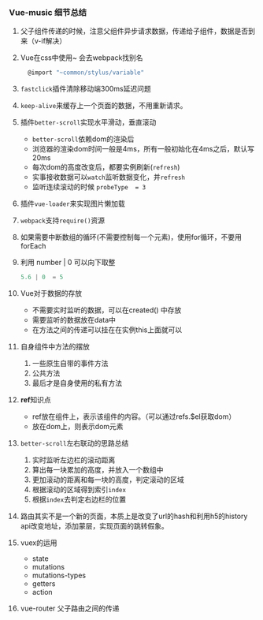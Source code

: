 ### Vue-music 细节总结

1. 父子组件传递的时候，注意父组件异步请求数据，传递给子组件，数据是否到来（v-if解决）

2. Vue在css中使用~ 会去webpack找别名

   ```javascript
     @import "~common/stylus/variable"	
   ```

3. `fastclick`插件清除移动端300ms延迟问题

4. `keep-alive`来缓存上一个页面的数据，不用重新请求。

5. 插件`better-scroll`实现水平滑动，垂直滚动

   * `better-scroll`依赖dom的渲染后
   * 浏览器的渲染dom时间一般是4ms，所有一般初始化在4ms之后，默认写20ms
   * 每次dom的高度改变后，都要实例刷新(`refresh`)
   * 实事接收数据可以`watch`监听数据变化，并`refresh`
   * 监听连续滚动的时候 `probeType  = 3`


5. 插件`vue-loader`来实现图片懒加载

6. `webpack`支持`require()`资源

7. 如果需要中断数组的循环(不需要控制每一个元素)，使用for循环，不要用forEach

8. 利用  number | 0 可以向下取整

   ```javascript
   5.6 | 0  = 5
   ```

9. Vue对于数据的存放

   * 不需要实时监听的数据，可以在created() 中存放
   * 需要监听的数据放在data中
   * 在方法之间的传递可以挂在在实例this上面就可以

10. 自身组件中方法的摆放

    1. 一些原生自带的事件方法
    2. 公共方法
    3. 最后才是自身使用的私有方法

11. **ref**知识点

    * ref放在组件上，表示该组件的内容。（可以通过refs.$el获取dom）
    * 放在dom上，则表示dom元素

12. `better-scroll`左右联动的思路总结

    1. 实时监听左边栏的滚动距离
    2. 算出每一块累加的高度，并放入一个数组中
    3. 更加滚动的距离和每一块的高度，判定滚动的区域
    4. 根据滚动的区域得到索引`index`
    5. 根据`index`去判定右边栏的位置 

13. 路由其实不是一个新的页面，本质上是改变了url的hash和利用h5的history api改变地址，添加蒙层，实现页面的跳转假象。

14. vuex的运用

    * state
    * mutations
    * mutations-types
    * getters
    * action

15. ​vue-router 父子路由之间的传递